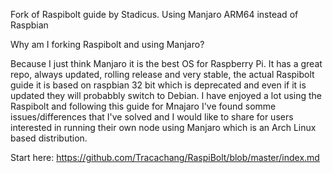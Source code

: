Fork of Raspibolt guide by Stadicus. Using Manjaro ARM64 instead of Raspbian

Why am I forking Raspibolt and using Manjaro?

Because I just think Manjaro it is the best OS for Raspberry Pi. It has a great repo, always updated, rolling release and very stable, the actual Raspibolt guide it is based on raspbian 32 bit which is deprecated and even if it is updated they will probabbly switch to Debian. I have enjoyed a lot using the Raspibolt and following this guide for Mnajaro I've found somme issues/differences that I've solved and I would like to share for users interested in running their own node using Manjaro which is an Arch Linux based distribution.

Start here: https://github.com/Tracachang/RaspiBolt/blob/master/index.md
